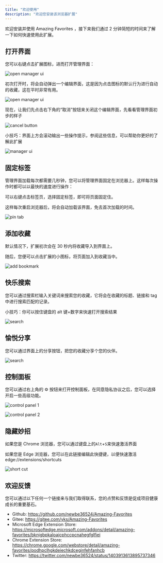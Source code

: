 ```yaml
---
title: "欢迎使用"
description: "欢迎您安装该浏览器扩展"
---
```


欢迎安装并使用 Amazing Favorites ，接下来我们通过 2 分钟简短的时间来了解一下如何快速使用此扩展。

## 打开界面

您可以右键点击扩展图标，进而打开管理界面：

![open manager ui](/images/20210815-005.png)

初次打开时，将会自动弹出一个编辑界面，这是因为点击图标的默认行为进行自动的收藏，这在平时非常有用。

![open manager ui](/images/20210815-006.png)

现在，让我们先点击右下角的“取消”按钮来关闭这个编辑界面，先看看管理界面初步的样子

![cancel button](/images/20210815-007.png)

小技巧：界面上方会滚动输出一些操作提示，参阅这些信息，可以帮助你更好的了解此扩展

![manager ui](/images/20210815-013.png)

## 固定标签

管理界面加载每次都需要几秒钟，您可以将管理界面固定在浏览器上。这样每次操作时都可以以最快的速度进行操作：

可以右键点击标签页，选择固定标签，即可将页面固定住。

这样每次重启浏览器后，将会自动加载该界面，免去首次加载的时间。

![pin tab](/images/20210815-008.png)

## 添加收藏

默认情况下，扩展初次会在 30 秒内将收藏导入到界面上。

随后，您便可以点击扩展的小图标，将页面加入到收藏当中。

![add bookmark](/images/20210805-002.gif)

## 快乐搜索

您可以通过搜索栏输入关键词来搜索您的收藏，它将会在收藏的标题、链接和 tag 中进行搜索匹配的记录。

小技巧：你可以按住键盘的 alt 键+数字来快速打开搜索结果

![search](/images/20210815-009.gif)

## 愉悦分享

您可以通过界面上的分享按钮，把您的收藏分享个您的伙伴。

![search](/images/20210805-001.gif)

## 控制面板

您可以通过右上角的 ⚙ 按钮来打开控制面板，在同意隐私协议之后，您可以选择开启一些高级功能。

![control panel 1](/images/20210815-011.png)

![control panel 2](/images/20210815-012.png)

## 隐藏妙招

如果您是 Chrome 浏览器，您可以通过键盘上的`Alt`+`S`来快速激活界面

如果您是 Edge 浏览器，您可以在此链接编辑此快捷键，以便快速激活 edge://extensions/shortcuts

![short cut](/images/20210815-010.png)

## 欢迎反馈

您可以通过以下任何一个链接来与我们取得联系，您的点赞和反馈是促成项目健康成长的重要基石。

- Github: <https://github.com/newbe36524/Amazing-Favorites>
- Gitee: <https://gitee.com/yks/Amazing-Favorites>
- Microsoft Edge Extension Store: <https://microsoftedge.microsoft.com/addons/detail/amazing-favorites/bknjgbpkaloajcphccpcnahegfglfiei>
- Chrome Extension Store: <https://chrome.google.com/webstore/detail/amazing-favorites/podhpclhgkdeiechkdceginfehfanhcb>
- Twitter: <https://twitter.com/newbe36524/status/1403913613895737346>
